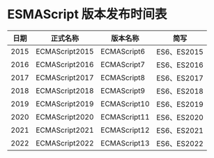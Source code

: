 # ESMAScript 版本发布时间表

| 日期 | 正式名称 | 版本名称 | 简写 |
| ---- | ---- | ---- | ---- |
|2015|ECMAScript2015|ECMAScript6|ES6、ES2015|
|2016|ECMAScript2016|ECMAScript7|ES6、ES2016|
|2017|ECMAScript2017|ECMAScript8|ES6、ES2017|
|2018|ECMAScript2018|ECMAScript9|ES6、ES2018|
|2019|ECMAScript2019|ECMAScript10|ES6、ES2019|
|2020|ECMAScript2020|ECMAScript11|ES6、ES2020|
|2021|ECMAScript2021|ECMAScript12|ES6、ES2021|
|2022|ECMAScript2022|ECMAScript13|ES6、ES2022|







